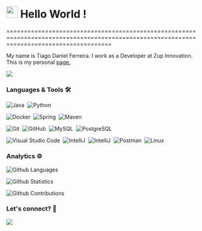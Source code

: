 
<h1><img src="https://emojis.slackmojis.com/emojis/images/1531849430/4246/blob-sunglasses.gif?1531849430" width="30"/> Hello World ! </h1>
==========================================================================================================================================


My name is Tiago Daniel Ferreira. I work as a Developer at Zup Innovation.
This is my personal <a href="https://tiago-ferreira.github.io/">page.</a>

![](http://estruyf-github.azurewebsites.net/api/VisitorHit?user=tiago-ferreira&repo=tiago-ferreira&countColorcountColor)

### Languages & Tools 🛠  

![Java](https://img.shields.io/badge/-Java-05122A?style=flat&logo=Java&logoColor=white)&nbsp;
![Python](https://img.shields.io/badge/-Python-05122A?style=flat&logo=python)&nbsp;

![Docker](https://img.shields.io/badge/-Docker-05122A?style=flat&logo=docker)&nbsp;
![Spring](https://img.shields.io/badge/-Spring-05122A?style=flat&logo=spring&logoColor=white)&nbsp;
![Maven](https://img.shields.io/badge/-Maven-05122A?style=flat&logo=apache-maven&logoColor=white)&nbsp;

![Git](https://img.shields.io/badge/-Git-05122A?style=flat&logo=git)&nbsp;
![GitHub](https://img.shields.io/badge/-GitHub-05122A?style=flat&logo=github)&nbsp;
![MySQL](https://img.shields.io/badge/-MySQL-05122A?style=flat&logo=mysql&logoColor=white)&nbsp;
![PostgreSQL](https://img.shields.io/badge/-PostgreSQL-05122A?style=flat&logo=postgresql)&nbsp;

![Visual Studio Code](https://img.shields.io/badge/-Visual%20Studio%20Code-05122A?style=flat&logo=visual-studio-code&logoColor=007ACC)&nbsp;
![IntelliJ](https://img.shields.io/badge/-IntelliJ-05122A?style=flat&logo=jetbrains)&nbsp;
![IntelliJ](https://img.shields.io/badge/-eclipse-05122A?style=flat&logo=eclipse)&nbsp;
![Postman](https://img.shields.io/badge/-Postman-05122A?style=flat&logo=postman)&nbsp;
![Linux](https://img.shields.io/badge/-Linux-05122A?style=flat&logo=linux&logoColor=white)&nbsp;


### Analytics ⚙️

![Github Languages](https://github-readme-stats.vercel.app/api/top-langs/?username=tiago-ferreira&layout=compact&count_private=true)

![Github Statistics](https://github-readme-stats.vercel.app/api/?username=tiago-ferreira&count_private=true&show_icons=true)

![Github Contributions](https://github-readme-streak-stats.herokuapp.com/?user=tiago-ferreira&hide_border=true)

### Let's connect? 🤝

<p align="left">

<a href="https://br.linkedin.com/in/tiagodferreira"><img src="https://img.shields.io/badge/-LinkedIn-0077B5?style=flat&logo=Linkedin&logoColor=white"/></a>

</p>